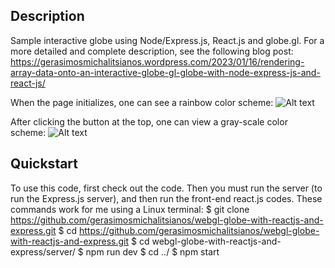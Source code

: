 ## Description

Sample interactive globe using Node/Express.js, React.js and globe.gl. For a more detailed and complete description, see the following blog post:
https://gerasimosmichalitsianos.wordpress.com/2023/01/16/rendering-array-data-onto-an-interactive-globe-gl-globe-with-node-express-js-and-react-js/

When the page initializes, one can see a rainbow color scheme:
![Alt text](https://i.imgur.com/GdkP2mz.png)

After clicking the button at the top, one can view a gray-scale color scheme:
![Alt text](https://i.imgur.com/71gbbv2.png)

## Quickstart

To use this code, first check out the code. Then you must run the server (to run the Express.js server), and then run the front-end react.js codes.
These commands work for me using a Linux terminal:
$ git clone https://github.com/gerasimosmichalitsianos/webgl-globe-with-reactjs-and-express.git
$ cd https://github.com/gerasimosmichalitsianos/webgl-globe-with-reactjs-and-express.git
$ cd webgl-globe-with-reactjs-and-express/server/
$ npm run dev
$ cd ../
$ npm start
